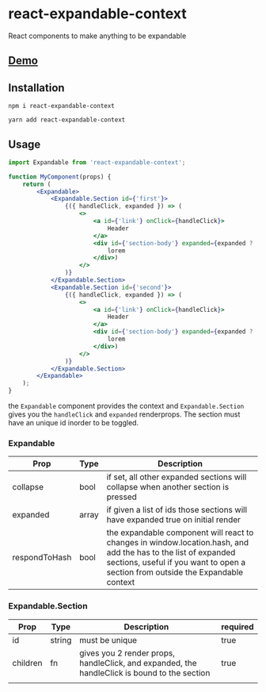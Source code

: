 # react-expandable-context

React components to make anything to be expandable

## [Demo](https://codesandbox.io/s/m9qzrrymmx)

## Installation

`npm i react-expandable-context`

`yarn add react-expandable-context`

## Usage

```jsx
import Expandable from 'react-expandable-context';

function MyComponent(props) {
    return (
        <Expandable>
            <Expandable.Section id={'first'}>
                {({ handleClick, expanded }) => (
                    <>
                        <a id={'link'} onClick={handleClick}>
                            Header
                        </a>
                        <div id={'section-body'} expanded={expanded ? 'true' : 'false'}>
                            lorem
                        </div>)
                    </>
                )}
            </Expandable.Section>
            <Expandable.Section id={'second'}>
                {({ handleClick, expanded }) => (
                    <>
                        <a id={'link'} onClick={handleClick}>
                            Header
                        </a>
                        <div id={'section-body'} expanded={expanded ? 'true' : 'false'}>
                            lorem
                        </div>)
                    </>
                )}
            </Expandable.Section>
        </Expandable>
    );
}
```

the `Expandable` component provides the context and `Expandable.Section` gives you the `handleClick` and `expanded` renderprops. The section must have an unique id inorder to be toggled.

### Expandable

| Prop          | Type  | Description                                                                                                                                                                                        |
| ------------- | ----- | -------------------------------------------------------------------------------------------------------------------------------------------------------------------------------------------------- |
| collapse      | bool  | if set, all other expanded sections will collapse when another section is pressed                                                                                                                  |
| expanded      | array | if given a list of ids those sections will have expanded true on initial render                                                                                                                    |
| respondToHash | bool  | the expandable component will react to changes in window.location.hash, and add the has to the list of expanded sections, useful if you want to open a section from outside the Expandable context |

### Expandable.Section

| Prop     | Type   | Description                                                                                  | required |
| -------- | ------ | -------------------------------------------------------------------------------------------- | -------- |
| id       | string | must be unique                                                                               | true     |
| children | fn     | gives you 2 render props, handleClick, and expanded, the handleClick is bound to the section | true     |
|          |        |                                                                                              |          |
